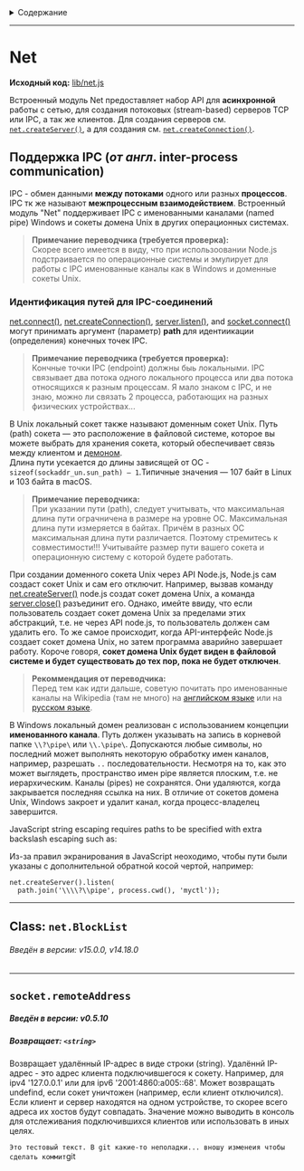 <details> <summary> Содержание </summary>

- [Net](#Net)
  - [IPC support](#%D0%BF%D0%BE%D0%B4%D0%B4%D0%B5%D1%80%D0%B6%D0%BA%D0%B0-ipc-%D0%BE%D1%82-%D0%B0%D0%BD%D0%B3%D0%BB-inter-process-communication-support-ipc)
    - [Identifying paths for IPC connections]()
  - [Class: net.BlockList]()
    - [blockList.addAddress(address[, type])]()
    - [blockList.addRange(start, end[, type])]()
    - [blockList.addSubnet(net, prefix[, type])]()
    - [blockList.check(address[, type])]()
    - [blockList.rules]()
  - [Class: net.SocketAddress]()
    - [new net.SocketAddress([options])]()
    - [socketaddress.address]()
    - [socketaddress.family]()
    - [socketaddress.flowlabel]()
    - [socketaddress.port]()
  - [Class: net.Server]()
    - [new net.Server([options][, connectionlistener])]()
    - [Event: 'close']()
    - [Event: 'connection']()
    - [Event: 'error']()
    - [Event: 'listening']()
    - [Event: 'drop']()
    - [server.address()]()
    - [server.close([callback])]()
    - [server.getConnections(callback)]()
    - [server.listen()]()
      - [server.listen(handle[, backlog][, callback])]()
      - [server.listen(options[, callback])]()
      - [server.listen(path[, backlog][, callback])]()
      - [server.listen([port[, host[, backlog]]][, callback])]()
    - [server.listening]()
    - [server.maxConnections]()
    - [server.ref()]()
    - [server.unref()]()
  - [Class: net.Socket]()
    - [new net.Socket([options])]()
    - [Event: 'close']()
    - [Event: 'connect']()
    - [Event: 'data']()
    - [Event: 'drain']()
    - [Event: 'end']()
    - [Event: 'error']()
    - [Event: 'lookup']()
    - [Event: 'ready']()
    - [Event: 'timeout']()
    - [socket.address()]()
    - [socket.bufferSize]()
    - [socket.bytesRead]()
    - [socket.bytesWritten]()
    - [socket.connect()]()
      - [socket.connect(options[, connectListener])]()
      - [socket.connect(path[, connectListener])]()
      - [socket.connect(port[, host][, connectlistener])]()
    - [socket.connecting]()
    - [socket.destroy([error])]()
    - [socket.destroyed]()
    - [socket.end([data[, encoding]][, callback])]()
    - [socket.localAddress]()
    - [socket.localPort]()
    - [socket.localFamily]()
    - [socket.pause()]()
    - [socket.pending]()
    - [socket.ref()]()
    - [socket.remoteAddress](#socketremoteaddress)
    - [socket.remoteFamily]()
    - [socket.remotePort]()
    - [socket.resetAndDestroy()]()
    - [socket.resume()]()
    - [socket.setEncoding([encoding])]()
    - [socket.setKeepAlive([enable][, initialdelay])]()
    - [socket.setNoDelay([noDelay])]()
    - [socket.setTimeout(timeout[, callback])]()
    - [socket.timeout]()
    - [socket.unref()]()
    - [socket.write(data[, encoding][, callback])]()
    - [socket.readyState]()
  - [net.connect()]()
    - [net.connect(options[, connectListener])]()
    - [net.connect(path[, connectListener])]()
    - [net.connect(port[, host][, connectlistener])]()
  - [net.createConnection()]()
    - [net.createConnection(options[, connectListener])]()
    - [net.createConnection(path[, connectListener])]()
    - [net.createConnection(port[, host][, connectlistener])]()
  - [net.createServer([options][, connectionlistener])]()
  - [net.isIP(input)]()
  - [net.isIPv4(input)]()
  - [net.isIPv6(input)]()

</details>

---

# Net

**Исходный код:** [lib/net.js](https://github.com/nodejs/node/blob/v18.10.0/lib/net.js)

Встроенный модуль Net предоставляет набор API для **асинхронной** работы с сетью, для создания потоковых (stream-based) серверов TCP или IPC, а так же клиентов.
Для создания серверов см. [`net.createServer()`](), а для создания см. [`net.createConnection()`]().

## **Поддержка IPC (_от англ_. inter-process communication)**

IPC - обмен данными **между потоками** одного или разных **процессов**. IPC тк же называют **межпроцессным взаимодействием**.
Встроенный модуль "Net" поддерживает IPC с именованными каналами (named pipe) Windows и сокеты домена Unix в других операционных системах.

> **Примечание переводчика (требуется проверка):**  
> Скорее всего имеется в виду, что при использоовании Node.js подстраивается по операционные системы и эмулирует для работы с IPC именованные каналы как в Windows и доменные сокеты Unix.

### Идентификация путей для IPC-соединений

[net.connect()](), [net.createConnection()](), [server.listen()](), and [socket.connect()]() могут принимать аргумент (параметр) **path** для идентиикации (определения) конечных точек IPC.

> **Примечание переводчика (требуется проверка):**  
> Кончные точки IPC (endpoint) должны быь локальными. IPC связывает два потока одного локального процесса или два потока относящихся к разным процессам. Я мало знаком с IPC, и не знаю, можно ли связать 2 процесса, работающих на разных физических устройствах...

В Unix локальный сокет также называют доменным сокет Unix. Путь (path) сокета — это расположение в файловой системе, которое вы можете выбрать для хранения сокета, который обеспечивает связь между клиентом и [демоном](<https://ru.wikipedia.org/wiki/%D0%94%D0%B5%D0%BC%D0%BE%D0%BD_(%D0%BF%D1%80%D0%BE%D0%B3%D1%80%D0%B0%D0%BC%D0%BC%D0%B0)>).  
Длина пути усекается до длины зависящей от ОС - `sizeof(sockaddr_un.sun_path) — 1`.Типичные значения — 107 байт в Linux и 103 байта в macOS.

> **Примечание переводчика:**  
> При указании пути (path), следует учитывать, что максимальная длина пути ограчничена в размере на уровне ОС. Максимальная длина пути измеряется в байтах. Причём в разных ОС максимальная длина пути различается. Поэтому стремитесь к совместимости!!! Учитывайте размер пути вашего сокета и операционную систему с которой будете работать.

При создании доменного сокета Unix через API Node.js, Node.js сам создаст сокет Unix и сам его отключит. Например, вызвав команду [net.createServer()]() node.js создат сокет домена Unix, а команда [server.close()]() разъединит его. Однако, имейте ввиду, что если пользователь создает сокет домена Unix за пределами этих абстракций, т.е. не через API node.js, то пользователь должен сам удалить его. То же самое происходит, когда API-интерфейс Node.js создает сокет домена Unix, но затем программа аварийно завершает работу. Короче говоря, **сокет домена Unix будет виден в файловой системе и будет существовать до тех пор, пока не будет отключен**.

> **Рекоммендация от переводчика:**  
> Перед тем как идти дальше, советую почитать про именованные каналы на Wikipedia (там не много) на [английском языке](https://en.wikipedia.org/wiki/Named*pipe) или на [русском языке](https://ru.wikipedia.org/wiki/%D0%98%D0%BC%D0%B5%D0%BD%D0%BE%D0%B2%D0%B0%D0%BD%D0%BD%D1%8B%D0%B9*%D0%BA%D0%B0%D0%BD%D0%B0%D0%BB).

В Windows локальный домен реализован с использованием концепции **именованного канала**. Путь должен указывать на запись в корневой папке `\\?\pipe\` или `\\.\pipe\`. Допускаются любые символы, но последний может выполнять некоторую обработку имен каналов, например, разрешать `..` последовательности. Несмотря на то, как это может выглядеть, пространство имен pipe является плоским, т.е. не иерархическим. Каналы (pipes) не сохранятся. Они удаляются, когда закрывается последняя ссылка на них. В отличие от сокетов домена Unix, Windows закроет и удалит канал, когда процесс-владелец завершится.

JavaScript string escaping requires paths to be specified with extra backslash escaping such as:

Из-за правил экранирования в JavaScript неоходимо, чтобы пути были указаны с дополнительной обратной косой чертой, например:

    net.createServer().listen(
      path.join('\\\\?\\pipe', process.cwd(), 'myctl'));

---

## Class: **`net.BlockList`**

###### Введён в версии: v15.0.0, v14.18.0

---

## **`socket.remoteAddress`**

##### **Введён в версии: v0.5.10**

##### **Возвращает: `<string>`**

Возвращает удалённый IP-адрес в виде строки (string). Удалённй IP-адрес - это адрес клиента подключившегося к сокету.
Например, для ipv4 '127.0.0.1' или для ipv6 '2001:4860:a005::68'. Может возвращать undefind, если сокет уничтожен (например, если клиент отключился). Если клиент и сервер находятся на одном устройстве, то скорее всего адреса их хостов будут совпадать.
Значение можно выводить в консоль для отслеживания подключившихся клиентов или использовать в иных целях.

`Это тестовый текст. В git какие-то неполадки... вношу изменеия чтобы сделать коммит`git
